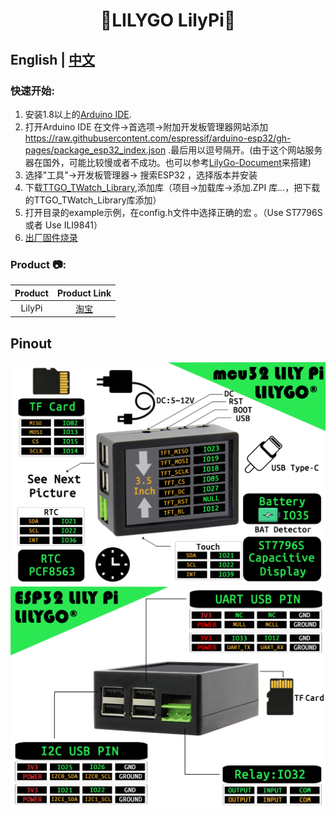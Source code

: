 <h1 align = "center">🌟LILYGO LilyPi🌟</h1>

## **English | [中文](./README_CN.MD)**



<h3 align = "left">快速开始:</h3>

1. 安装1.8以上的[Arduino IDE](http://www.arduino.cc/en/main/software).
2. 打开Arduino IDE 在文件->首选项->附加开发板管理器网站添加 https://raw.githubusercontent.com/espressif/arduino-esp32/gh-pages/package_esp32_index.json .最后用以逗号隔开。(由于这个网站服务器在国外，可能比较慢或者不成功。也可以参考[LilyGo-Document](https://github.com/Xinyuan-LilyGO/LilyGo-Document)来搭建)
3. 选择"工具"->开发板管理器-> 搜索ESP32  ，选择版本并安装
4. 下载[TTGO_TWatch_Library](https://github.com/Xinyuan-LilyGO/TTGO_TWatch_Library/archive/refs/heads/master.zip),添加库（项目->加载库->添加.ZPI 库...，把下载的TTGO_TWatch_Library库添加）
5. 打开目录的example示例，在config.h文件中选择正确的宏 。（Use ST7796S 或者 Use ILI9841）
6. [出厂固件烧录](./firmware/README.MD)

<h3 align = "left">Product 📷:</h3>

| Product |                                               Product  Link                                                |
| :-----: | :--------------------------------------------------------------------------------------------------------: |
| LilyPi  | [淘宝](https://item.taobao.com/item.htm?spm=a1z10.3-c.w4002-23186215236.62.df12566dKqD5SD&id=626573236966) |

## Pinout

![](images/Lilypi_ST7796S_1.jpg)
![](images/Lilypi_ST7796S_2.jpg)

